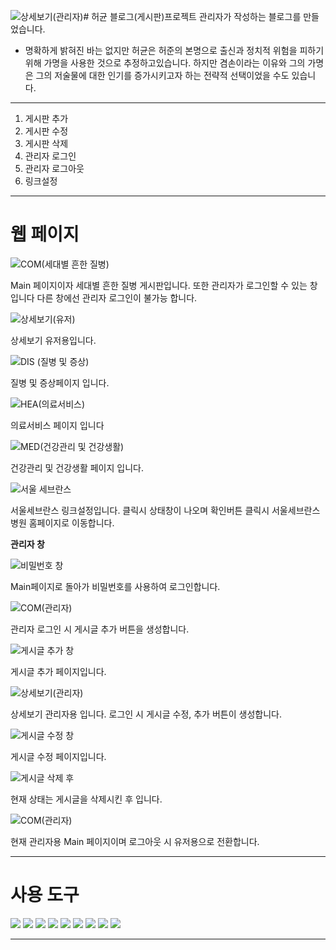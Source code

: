 ![상세보기(관리자)](https://github.com/leeteagun/Board/assets/167273204/e6ec60b1-8d4e-4631-8fe4-491c616b1d40)# 허균 블로그(게시판)프로젝트
관리자가 작성하는 블로그를 만들었습니다.
* 명확하게 밝혀진 바는 없지만 허균은 허준의 본명으로 출신과 정치적 위험을 피하기 위해 가명을 사용한 것으로 추정하고있습니다.
  하지만 겸손이라는 이유와 그의 가명은 그의 저술물에 대한 인기를 증가시키고자 하는 전략적 선택이었을 수도 있습니다.

---


1)  게시판 추가
2)  게시판 수정
3)  게시판 삭제
4)  관리자 로그인
5)  관리자 로그아웃
6)  링크설정



  





---
# 웹 페이지    

![COM(세대별 흔한 질병)](https://github.com/leeteagun/Board/assets/167273204/7ed94c79-80ad-4e9d-a65f-c3e65a3f6e11)

Main 페이지이자 세대별 흔한 질병 게시판입니다.
또한 관리자가 로그인할 수 있는 창입니다 다른 창에선 관리자 로그인이 불가능 합니다.

![상세보기(유저)](https://github.com/leeteagun/Board/assets/167273204/9f78fae6-9d8b-4f74-a17c-dd4fc0362ac2)

상세보기 유저용입니다.

![DIS (질병 및 증상)](https://github.com/leeteagun/Board/assets/167273204/9f7ae7ab-8965-453b-a53c-62e2b1a3af63)

질병 및 증상페이지 입니다.

![HEA(의료서비스)](https://github.com/leeteagun/Board/assets/167273204/ac71e618-72b7-4882-87f9-4039134714ec)

의료서비스 페이지 입니다

![MED(건강관리 및 건강생활)](https://github.com/leeteagun/Board/assets/167273204/afc66ab0-1362-4d9d-a5b0-89110a75fa04)

건강관리 및 건강생활 페이지 입니다.

![서울 세브란스](https://github.com/leeteagun/Board/assets/167273204/c21ee5a3-7f44-4856-97a7-8f651d86a52d)

서울세브란스 링크설정입니다. 클릭시 상태창이 나오며 확인버튼 클릭시 서울세브란스 병원 홈페이지로 이동합니다.

**관리자 창**

![비밀번호 창](https://github.com/leeteagun/Board/assets/167273204/ce3e70d6-ebe5-4cf5-9767-cbf49ac3754c)

Main페이지로 돌아가 비밀번호를 사용하여 로그인합니다.

![COM(관리자)](https://github.com/leeteagun/Board/assets/167273204/098dd2ef-d9a6-43f5-bd17-d990bfcb0249)

관리자 로그인 시 게시글 추가 버튼을 생성합니다.

![게시글 추가 창](https://github.com/leeteagun/Board/assets/167273204/a609bc9c-1933-440a-8282-7bfbb5194d5b)

게시글 추가 페이지입니다.

![상세보기(관리자)](https://github.com/leeteagun/Board/assets/167273204/2d48de90-4da7-4529-b9d0-5fab44d1bf14)

상세보기 관리자용 입니다. 로그인 시 게시글 수정, 추가 버튼이 생성합니다.

![게시글 수정 창](https://github.com/leeteagun/Board/assets/167273204/ab0b6efb-823b-4c89-826d-dd5f5c7051cb)

게시글 수정 페이지입니다.

![게시글 삭제 후](https://github.com/leeteagun/Board/assets/167273204/d9d32cdd-fb0c-41c5-a4cc-6cf5f3e49271)

현재 상태는 게시글을 삭제시킨 후 입니다.

![COM(관리자)](https://github.com/leeteagun/Board/assets/167273204/def6dac7-aa4e-4630-8f48-af7b02aec77e)

현재 관리자용 Main 페이지이며 로그아웃 시 유저용으로 전환합니다.

---

# 사용 도구

<img src="https://img.shields.io/badge/spring 3.9.17.RELEASE -6DB33F?style=for-the-badge&logo=springboot&logoColor=white">

<img src="https://img.shields.io/badge/java 11 -007396?style=for-the-badge&logo=java&logoColor=white">

<img src="https://img.shields.io/badge/mysql 8.0.28 -4479A1?style=for-the-badge&logo=mysql&logoColor=white">

<img src="https://img.shields.io/badge/tomcat 9.0-F05032?style=for-the-badge&logo=apachetomcat&logoColor=white">

<img src="https://img.shields.io/badge/mybatis 3.5.6-181717?style=for-the-badge&logo=mybatis&logoColor=white">

<img src="https://img.shields.io/badge/html5-E34F26?style=for-the-badge&logo=html5&logoColor=white">

<img src="https://img.shields.io/badge/css-1572B6?style=for-the-badge&logo=css3&logoColor=white">

<img src="https://img.shields.io/badge/javascript-F7DF1E?style=for-the-badge&logo=javascript&logoColor=black">

<img src="https://img.shields.io/badge/jquery 3.4.1 -0769AD?style=for-the-badge&logo=jquery&logoColor=white">

  
  ---


<!--### 정리내용
<a href="https://jinco.tistory.com/category/libraryProject" target="_blank">
                   <img src="https://img.shields.io/badge/tistory-181717?style=for-the-badge&logo=tistory&logoColor=#000000">
                </a>-->
                

